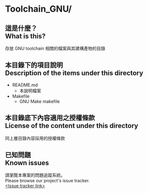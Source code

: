 # Toolchain_GNU/
## 這是什麼？<br />What is this?
存放 GNU toolchain 相關的檔案與其建構產物的目錄

## 本目錄下的項目說明<br />Description of the items under this directory
* README.md
	* 本說明檔案
* Makefile
	* GNU Make makefile

## 本目錄底下內容適用之授權條款<br />License of the content under this directory
同上層目錄內容採用的授權條款

## 已知問題<br />Known issues
請瀏覽本專案的問題追蹤系統。  
Please browse our project's issue tracker.  
[&lt;Issue tracker link&gt;](about:blank)